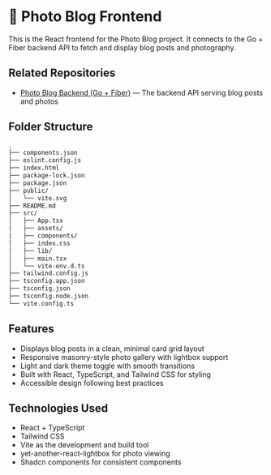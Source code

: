 # 📸 Photo Blog Frontend

This is the React frontend for the Photo Blog project. It connects to the Go + Fiber backend API to fetch and display blog posts and photography.

## Related Repositories

- [Photo Blog Backend (Go + Fiber)](https://github.com/rosscondie/super-guac) — The backend API serving blog posts and photos

## Folder Structure
```txt
.
├── components.json
├── eslint.config.js
├── index.html
├── package-lock.json
├── package.json
├── public/
│   └── vite.svg
├── README.md
├── src/
│   ├── App.tsx
│   ├── assets/
│   ├── components/
│   ├── index.css
│   ├── lib/
│   ├── main.tsx
│   └── vite-env.d.ts
├── tailwind.config.js
├── tsconfig.app.json
├── tsconfig.json
├── tsconfig.node.json
└── vite.config.ts
```
## Features

- Displays blog posts in a clean, minimal card grid layout
- Responsive masonry-style photo gallery with lightbox support
- Light and dark theme toggle with smooth transitions
- Built with React, TypeScript, and Tailwind CSS for styling
- Accessible design following best practices

## Technologies Used

- React + TypeScript
- Tailwind CSS
- Vite as the development and build tool
- yet-another-react-lightbox for photo viewing
- Shadcn components for consistent components
